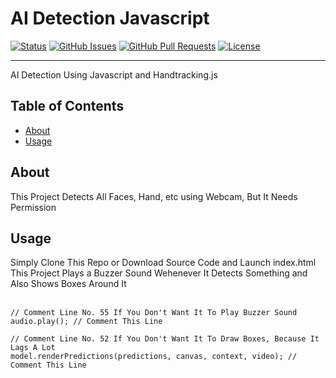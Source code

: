 # AI Detection Javascript

<div>

[![Status](https://img.shields.io/badge/status-active-success.svg)]()
[![GitHub Issues](https://img.shields.io/github/issues/Binary-Bytes/AI-Detection-JS.svg)](https://github.com/Binary-Bytes/AI-Detection-JS/issues)
[![GitHub Pull Requests](https://img.shields.io/github/issues-pr/Binary-Bytes/AI-Detection-JS.svg)](https://github.com/Binary-Bytes/AI-Detection-JS/pulls)
[![License](https://img.shields.io/badge/license-MIT-blue.svg)](./LICENSE)

</div>

---

<p>
    AI Detection Using Javascript and Handtracking.js
</p>

## Table of Contents

- [About](#about)
- [Usage](#usage)

## About

This Project Detects All Faces, Hand, etc using Webcam, But It Needs Permission

## Usage

Simply Clone This Repo or Download Source Code and Launch index.html<br />
This Project Plays a Buzzer Sound Wehenever It Detects Something and Also Shows Boxes Around It<br /><br />

```
// Comment Line No. 55 If You Don't Want It To Play Buzzer Sound
audio.play(); // Comment This Line

// Comment Line No. 52 If You Don't Want It To Draw Boxes, Because It Lags A Lot
model.renderPredictions(predictions, canvas, context, video); // Comment This Line
```